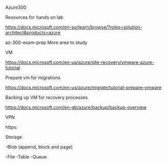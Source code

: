 Azure300


Resources for hands on lab 

https://docs.microsoft.com/en-sg/learn/browse/?roles=solution-architect&products=azure

az-300-exam-prep
More area to study


VM

https://docs.microsoft.com/en-us/azure/site-recovery/vmware-azure-tutorial

Prepare vm for migrations

https://docs.microsoft.com/en-us/azure/migrate/tutorial-prepare-vmware

Backing up VM for recovery processes

https://docs.microsoft.com/en-gb/azure/backup/backup-overview

VPN

https:



Storage 


-Blob  (append, block and page)

-File 
-Table
-Queue 

